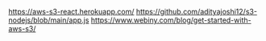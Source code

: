 https://aws-s3-react.herokuapp.com/
https://github.com/adityajoshi12/s3-nodejs/blob/main/app.js
https://www.webiny.com/blog/get-started-with-aws-s3/

